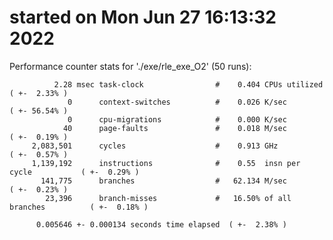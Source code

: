 # started on Mon Jun 27 16:13:32 2022


 Performance counter stats for './exe/rle_exe_O2' (50 runs):

              2.28 msec task-clock                #    0.404 CPUs utilized            ( +-  2.33% )
                 0      context-switches          #    0.026 K/sec                    ( +- 56.54% )
                 0      cpu-migrations            #    0.000 K/sec                  
                40      page-faults               #    0.018 M/sec                    ( +-  0.19% )
         2,083,501      cycles                    #    0.913 GHz                      ( +-  0.57% )
         1,139,192      instructions              #    0.55  insn per cycle           ( +-  0.29% )
           141,775      branches                  #   62.134 M/sec                    ( +-  0.23% )
            23,396      branch-misses             #   16.50% of all branches          ( +-  0.18% )

          0.005646 +- 0.000134 seconds time elapsed  ( +-  2.38% )

